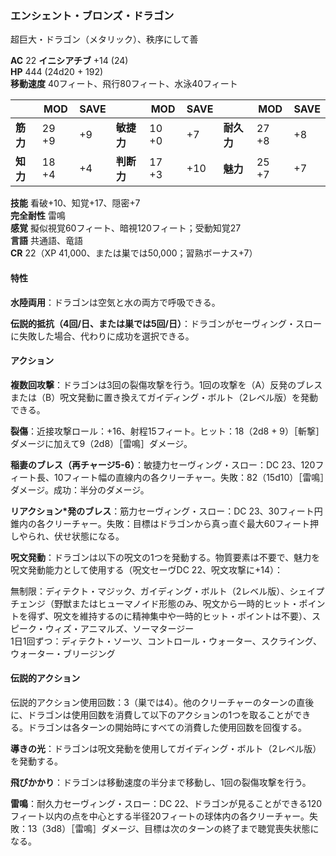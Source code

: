 ### エンシェント・ブロンズ・ドラゴン
超巨大・ドラゴン（メタリック）、秩序にして善

**AC** 22 **イニシアチブ** +14 (24)  
**HP** 444 (24d20 + 192)  
**移動速度** 40フィート、飛行80フィート、水泳40フィート

|      | MOD | SAVE |      | MOD | SAVE |      | MOD | SAVE |
|------|-----|------|------|-----|------|------|-----|------|
| **筋力** | 29 +9 | +9 | **敏捷力** | 10 +0 | +7 | **耐久力** | 27 +8 | +8 |
| **知力** | 18 +4 | +4 | **判断力** | 17 +3 | +10 | **魅力** | 25 +7 | +7 |

**技能** 看破+10、知覚+17、隠密+7  
**完全耐性** 雷鳴  
**感覚** 擬似視覚60フィート、暗視120フィート；受動知覚27  
**言語** 共通語、竜語  
**CR** 22（XP 41,000、または巣では50,000；習熟ボーナス+7）

#### 特性

**水陸両用**：ドラゴンは空気と水の両方で呼吸できる。

**伝説的抵抗（4回/日、または巣では5回/日）**：ドラゴンがセーヴィング・スローに失敗した場合、代わりに成功を選択できる。

#### アクション

**複数回攻撃**：ドラゴンは3回の裂傷攻撃を行う。1回の攻撃を（A）反発のブレスまたは（B）呪文発動に置き換えてガイディング・ボルト（2レベル版）を発動できる。

**裂傷**：近接攻撃ロール：+16、射程15フィート。ヒット：18（2d8 + 9）［斬撃］ダメージに加えて9（2d8）［雷鳴］ダメージ。

**稲妻のブレス（再チャージ5-6）**：敏捷力セーヴィング・スロー：DC 23、120フィート長、10フィート幅の直線内の各クリーチャー。失敗：82（15d10）［雷鳴］ダメージ。成功：半分のダメージ。

**リアクション*発のブレス**：筋力セーヴィング・スロー：DC 23、30フィート円錐内の各クリーチャー。失敗：目標はドラゴンから真っ直ぐ最大60フィート押しやられ、伏せ状態になる。

**呪文発動**：ドラゴンは以下の呪文の1つを発動する。物質要素は不要で、魅力を呪文発動能力として使用する（呪文セーヴDC 22、呪文攻撃に+14）：

無制限：ディテクト・マジック、ガイディング・ボルト（2レベル版）、シェイプチェンジ（野獣またはヒューマノイド形態のみ、呪文から一時的ヒット・ポイントを得ず、呪文を維持するのに精神集中や一時的ヒット・ポイントは不要）、スピーク・ウィズ・アニマルズ、ソーマタージー  
1日1回ずつ：ディテクト・ソーツ、コントロール・ウォーター、スクライング、ウォーター・ブリージング

#### 伝説的アクション

伝説的アクション使用回数：3（巣では4）。他のクリーチャーのターンの直後に、ドラゴンは使用回数を消費して以下のアクションの1つを取ることができる。ドラゴンは各ターンの開始時にすべての消費した使用回数を回復する。

**導きの光**：ドラゴンは呪文発動を使用してガイディング・ボルト（2レベル版）を発動する。

**飛びかかり**：ドラゴンは移動速度の半分まで移動し、1回の裂傷攻撃を行う。

**雷鳴**：耐久力セーヴィング・スロー：DC 22、ドラゴンが見ることができる120フィート以内の点を中心とする半径20フィートの球体内の各クリーチャー。失敗：13（3d8）［雷鳴］ダメージ、目標は次のターンの終了まで聴覚喪失状態になる。